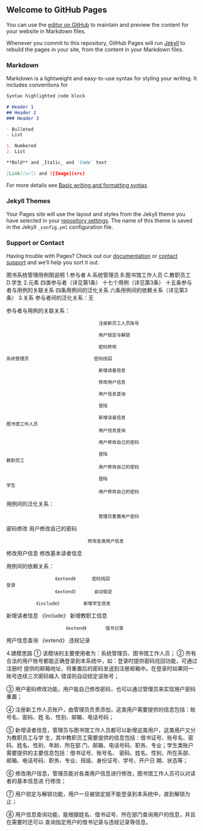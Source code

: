 ## Welcome to GitHub Pages

You can use the [editor on GitHub](https://github.com/Qitianzi/qitianzi20192123011.github.io/edit/gh-pages/index.md) to maintain and preview the content for your website in Markdown files.

Whenever you commit to this repository, GitHub Pages will run [Jekyll](https://jekyllrb.com/) to rebuild the pages in your site, from the content in your Markdown files.

### Markdown

Markdown is a lightweight and easy-to-use syntax for styling your writing. It includes conventions for

```markdown
Syntax highlighted code block

# Header 1
## Header 2
### Header 3

- Bulleted
- List

1. Numbered
2. List

**Bold** and _Italic_ and `Code` text

[Link](url) and ![Image](src)
```

For more details see [Basic writing and formatting syntax](https://docs.github.com/en/github/writing-on-github/getting-started-with-writing-and-formatting-on-github/basic-writing-and-formatting-syntax).

### Jekyll Themes

Your Pages site will use the layout and styles from the Jekyll theme you have selected in your [repository settings](https://github.com/Qitianzi/qitianzi20192123011.github.io/settings/pages). The name of this theme is saved in the Jekyll `_config.yml` configuration file.

### Support or Contact

Having trouble with Pages? Check out our [documentation](https://docs.github.com/categories/github-pages-basics/) or [contact support](https://support.github.com/contact) and we’ll help you sort it out.

图书系统管理用例图说明
1.参与者
A.系统管理员   B.图书馆工作人员   C.教职员工   D.学生
2.元素
四类参与者（详见第1条）
十七个用例（详见第3条）
十五条参与者与用例的关联关系
四条用例间的泛化关系
六条用例间的依赖关系（详见第3条）
3.关系
参与者间的泛化关系：无

参与者与用例的关联关系：

                                      注册新员工人员账号

                                      用户锁定与解锁

                                      密码修改

    系统管理员                        密码找回

                                      新增读者信息

                                      修改用户信息

                                      用户信息查询

                                      登陆

                                      新增读者信息
    图书馆工作人员
                                      用户信息查询

                                      用户修改自己的密码

                                      登陆
    教职员工
                                      用户修改自己的密码

                                      登陆
    学生
                                      用户修改自己的密码

用例间的泛化关系：

                                      管理员重置用户密码
密码修改
                                  用户修改自己的密码

                                  修改各类用户信息
修改用户信息
                                  修改基本读者信息

用例间的依赖关系：

                      《extend》      密码找回
    登录
                      《extend》      自动锁定

               《include》        新增学生信息
新增读者信息
               《include》        新增教职工信息

                          《extend》       借书记录
用户信息查询
                          《extend》       违规记录

4.建模思路
① 该模块的主要使用者为：系统管理员、图书馆工作人员；
② 所有合法的用户账号都能正确登录到本系统中，如：登录时提供密码找回功能，可通过注册时
提供的邮箱地址，将重置后的密码发送到注册邮箱中。在登录时如果同一账号连续三次密码输入
错误则自动锁定该账号；

③ 用户密码修改功能，用户能自己修改密码，也可以通过管理员来实现用户密码重置；

④ 注册新工作人员账户，由管理员负责添加，这类用户需要提供的信息包括：账号名、密码、姓
名、性别、邮箱、电话号码；

⑤ 新增读者信息，管理员与图书馆工作人员都可以新增这类用户，这类用户又分为教职员工与学
生，其中教职员工需要提供的信息包括：借书证号、账号名、密码、姓名、性别、年龄、所在部
门、邮箱、电话号码、职务、专业；学生类账户需要提供的主要信息包括：借书证号、账号名、
密码、姓名、性别、所在系部、邮箱、电话号码、职务、专业、班级、身份证号、学号、开户日
期、状态等；

⑥ 修改用户信息，管理员能对各类用户信息进行修改，图书馆工作人员可以对读者的基本信息进
行修改；

⑦ 用户锁定与解锁功能，用户一旦被锁定就不能登录到本系统中，直到解锁为止；

⑧ 用户信息查询功能，能根据姓名、借书证号、所在部门查询用户的信息，并且在需要时还可以
查询指定用户的借书记录与违规记录等信息。

